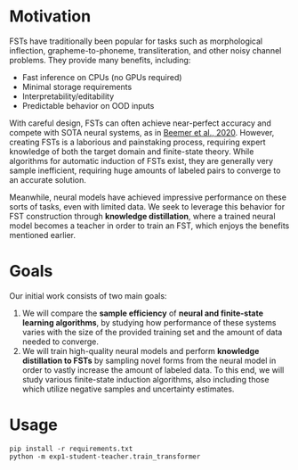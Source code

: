 # Motivation
FSTs have traditionally been popular for tasks such as morphological inflection, grapheme-to-phoneme, transliteration, and other noisy channel problems. They provide many benefits, including:
- Fast inference on CPUs (no GPUs required)
- Minimal storage requirements
- Interpretability/editability
- Predictable behavior on OOD inputs

With careful design, FSTs can often achieve near-perfect accuracy and compete with SOTA neural systems, as in [Beemer et al., 2020](https://aclanthology.org/2020.sigmorphon-1.18.pdf). However, creating FSTs is a laborious and painstaking process, requiring expert knowledge of both the target domain and finite-state theory. While algorithms for automatic induction of FSTs exist, they are generally very sample inefficient, requiring huge amounts of labeled pairs to converge to an accurate solution.

Meanwhile, neural models have achieved impressive performance on these sorts of tasks, even with limited data. We seek to leverage this behavior for FST construction through **knowledge distillation**, where a trained neural model becomes a teacher in order to train an FST, which enjoys the benefits mentioned earlier.

# Goals

Our initial work consists of two main goals:

1. We will compare the **sample efficiency** of **neural and finite-state learning algorithms**, by studying how performance of these systems varies with the size of the provided training set and the amount of data needed to converge.
2. We will train high-quality neural models and perform **knowledge distillation to FSTs** by sampling novel forms from the neural model in order to vastly increase the amount of labeled data. To this end, we will study various finite-state induction algorithms, also including those which utilize negative samples and uncertainty estimates.

# Usage
```shell
pip install -r requirements.txt
python -m exp1-student-teacher.train_transformer
```
